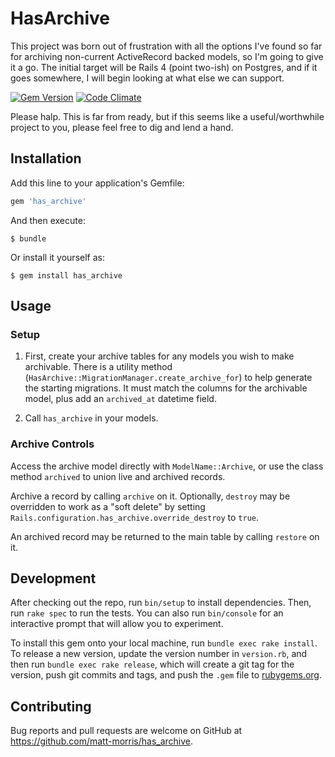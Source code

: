# HasArchive

This project was born out of frustration with all the options I've found so far for archiving non-current ActiveRecord backed models, so I'm going to give it a go. The initial target will be Rails 4 (point two-ish) on Postgres, and if it goes somewhere, I will begin looking at what else we can support.

[![Gem Version](https://badge.fury.io/rb/has_archive.svg)](https://badge.fury.io/rb/has_archive)
[![Code Climate](https://codeclimate.com/github/matt-morris/has_archive/badges/gpa.svg)](https://codeclimate.com/github/matt-morris/has_archive)

Please halp. This is far from ready, but if this seems like a useful/worthwhile project to you, please feel free to dig and lend a hand.

## Installation

Add this line to your application's Gemfile:

```ruby
gem 'has_archive'
```

And then execute:

    $ bundle

Or install it yourself as:

    $ gem install has_archive

## Usage

### Setup

1. First, create your archive tables for any models you wish to make archivable. There is a utility method (`HasArchive::MigrationManager.create_archive_for`) to help generate the starting migrations. It must match the columns for the archivable model, plus add an `archived_at` datetime field.

2. Call `has_archive` in your models.

### Archive Controls

Access the archive model directly with `ModelName::Archive`, or use the class method `archived` to union live and archived records.

Archive a record by calling `archive` on it. Optionally, `destroy` may be overridden to work as a "soft delete" by setting `Rails.configuration.has_archive.override_destroy` to `true`.

An archived record may be returned to the main table by calling `restore` on it.

## Development

After checking out the repo, run `bin/setup` to install dependencies. Then, run `rake spec` to run the tests. You can also run `bin/console` for an interactive prompt that will allow you to experiment.

To install this gem onto your local machine, run `bundle exec rake install`. To release a new version, update the version number in `version.rb`, and then run `bundle exec rake release`, which will create a git tag for the version, push git commits and tags, and push the `.gem` file to [rubygems.org](https://rubygems.org).

## Contributing

Bug reports and pull requests are welcome on GitHub at https://github.com/matt-morris/has_archive.
